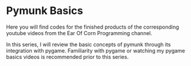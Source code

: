 # Pymunk Basics

Here you will find codes for the finished products of the corresponding youtube videos from the Ear Of Corn Programming channel.

In this series, I will review the basic concepts of pymunk through its integration with pygame. Familiarity with pygame or watching my pygame basics videos is recommended prior to this series.
